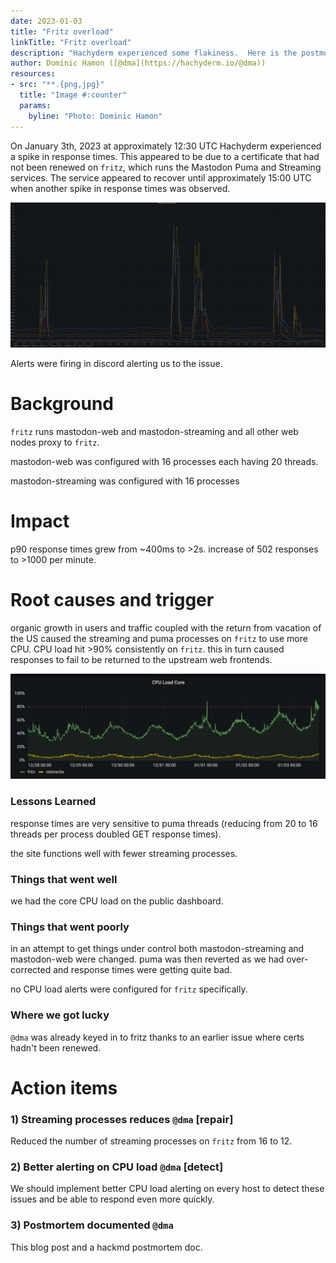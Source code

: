 ```yaml
---
date: 2023-01-03
title: "Fritz overload"
linkTitle: "Fritz overload"
description: "Hachyderm experienced some flakiness.  Here is the postmortem on the incident."
author: Dominic Hamon ([@dma](https://hachyderm.io/@dma))
resources:
- src: "**.{png,jpg}"
  title: "Image #:counter"
  params:
    byline: "Photo: Dominic Hamon"
---
```


On January 3th, 2023 at approximately 12:30 UTC Hachyderm experienced a spike in
response times.  This appeared to be due to a certificate that had not been
renewed on `fritz`, which runs the Mastodon Puma and Streaming services.  The
service appeared to recover until approximately 15:00 UTC when another spike in
response times was observed.

![high_response_times.png](high_response_times.png)

Alerts were firing in discord alerting us to the issue.

# Background

`fritz` runs mastodon-web and mastodon-streaming and all other web nodes proxy
to `fritz`.

mastodon-web was configured with 16 processes each having 20 threads.

mastodon-streaming was configured with 16 processes

# Impact

p90 response times grew from ~400ms to >2s.
increase of 502 responses to >1000 per minute.

# Root causes and trigger

organic growth in users and traffic coupled with the return from vacation of
the US caused the streaming and puma processes on `fritz` to use more CPU.  CPU
load hit >90% consistently on `fritz`.  this in turn caused responses to fail to
be returned to the upstream web frontends.

![7d_cpu_core.png](7d_cpu_core.png)

### Lessons Learned

response times are very sensitive to puma threads (reducing from 20 to 16 threads
per process doubled GET response times).

the site functions well with fewer streaming processes.

### Things that went well

we had the core CPU load on the public dashboard.

### Things that went poorly

in an attempt to get things under control both mastodon-streaming and
mastodon-web were changed.  puma was then reverted as we had
over-corrected and response times were getting quite bad.

no CPU load alerts were configured for `fritz` specifically.

### Where we got lucky

`@dma` was already keyed in to fritz thanks to an earlier issue where
certs hadn't been renewed.

# Action items

### 1) Streaming processes reduces `@dma` [repair]

Reduced the number of streaming processes on `fritz` from 16 to 12.

### 2) Better alerting on CPU load `@dma` [detect]

We should implement better CPU load alerting on every host to detect these
issues and be able to respond even more quickly.

### 3) Postmortem documented `@dma`

This blog post and a hackmd postmortem doc.
